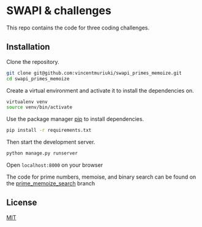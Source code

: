 # SWAPI & challenges

This repo contains the code for three coding challenges.

## Installation

Clone the repository.
```bash
git clone git@github.com:vincentmuriuki/swapi_primes_memoize.git
cd swapi_primes_memoize
```

Create a virtual environment and activate it to install the dependencies on.

```bash
virtualenv venv
source venv/bin/activate
```

Use the package manager [pip](https://pip.pypa.io/en/stable/) to install dependencies.

```bash
pip install -r requirements.txt

```
Then start the development server.
```bash
python manage.py runserver
```
Open ```localhost:8000``` on your browser

The code for prime numbers, memoise, and binary search can be found on the [prime_memoize_search](https://github.com/vincentmuriuki/swapi_primes_memoize/tree/prime_memoize_search) branch


## License
[MIT](https://choosealicense.com/licenses/mit/)